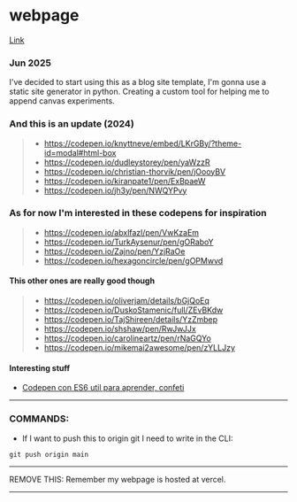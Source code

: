 # webpage

[Link](https://muyyii.github.io/webpage/)

### Jun 2025 
I've decided to start using this as a blog site template, I'm gonna use a static site
generator in python. Creating a custom tool for helping me to append canvas experiments.

### And this is an update (2024)
> - https://codepen.io/knyttneve/embed/LKrGBy/?theme-id=modal#html-box
> - https://codepen.io/dudleystorey/pen/yaWzzR
> - https://codepen.io/christian-thorvik/pen/jOooyBV
> - https://codepen.io/kiranpate1/pen/ExBpaeW
> - https://codepen.io/jh3y/pen/NWQYPvy

### As for now I'm interested in these codepens for inspiration

> - https://codepen.io/abxlfazl/pen/VwKzaEm
> - https://codepen.io/TurkAysenur/pen/gORaboY
> - https://codepen.io/Zajno/pen/YzjRaOe
> - https://codepen.io/hexagoncircle/pen/gOPMwvd 

#### This other ones are really good though

> - https://codepen.io/oliverjam/details/bGjQoEq 
> - https://codepen.io/DuskoStamenic/full/ZEvBKdw 
> - https://codepen.io/TajShireen/details/YzZmbep 
> - https://codepen.io/shshaw/pen/RwJwJJx 
> - https://codepen.io/carolineartz/pen/rNaGQYo 
> - https://codepen.io/mikemai2awesome/pen/zYLLJzy 

#### Interesting stuff
- [Codepen con ES6 util para aprender, confeti](https://codepen.io/killroy/pen/ZEMxMdr?editors=1010)

---
### COMMANDS:

- If I want to push this to origin git I need to write in the CLI: 

`git push origin main`

--- 

REMOVE THIS:
    Remember my webpage is hosted at vercel.

---


